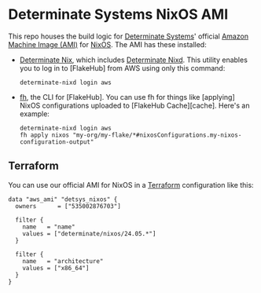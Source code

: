 # Determinate Systems NixOS AMI

This repo houses the build logic for [Determinate Systems][detsys]' official [Amazon Machine Image (AMI)][ami] for [NixOS].
The AMI has these installed:

* [Determinate Nix][det-nix], which includes [Determinate Nixd][dnixd].
  This utility enables you to log in to [FlakeHub] from AWS using only this command:

  ```shell
  determinate-nixd login aws
  ```

* [fh], the CLI for [FlakeHub].
  You can use fh for things like [applying] NixOS configurations uploaded to [FlakeHub Cache][cache].
  Here's an example:

  ```shell
  determinate-nixd login aws
  fh apply nixos "my-org/my-flake/*#nixosConfigurations.my-nixos-configuration-output"
  ```

## Terraform

You can use our official AMI for NixOS in a [Terraform] configuration like this:

```hcl
data "aws_ami" "detsys_nixos" {
  owners      = ["535002876703"]

  filter {
    name   = "name"
    values = ["determinate/nixos/24.05.*"]
  }

  filter {
    name   = "architecture"
    values = ["x86_64"]
  }
}
```

[ami]: https://docs.aws.amazon.com/AWSEC2/latest/UserGuide/AMIs.html
[det-nix]: https://docs.determinate.systems/determinate-nix
[detsys]: https://determinate.systems
[dnixd]: https://docs.determinate.systems/determinate-nix#determinate-nixd
[fh]: https://docs.determinate.systems/flakehub/cli
[fh-apply]: https://docs.determinate.systems/flakehub/cli#apply
[nixos]: https://zero-to-nix.com/concepts/nixos
[terraform]: https://terraform.io
